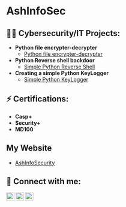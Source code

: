 <h1> AshInfoSec

<h2>👨‍💻 Cybersecurity/IT Projects:</h2>

- <b>Python file encrypter-decrypter</b>
  - [Python file encrypter-decrypter ](https://github.com/HimmyAsh/File-Encrypter-Decrypter)
- <b>Python Reverse shell backdoor</b>
  - [Simple Python Reverse Shell](https://github.com/HimmyAsh/Python-Reverse-Shell)
- <b>Creating a simple Python KeyLogger</b>
  - [Simple Python KeyLogger](https://github.com/HimmyAsh/Python-KeyLogger) </b>

<h2>⚡ Certifications:</h2>

- <b>Casp+</b>
- <b>Security+</b>
- <b>MD100</b>

<h2>My Website</h2>

- [AshInfoSecurity](ashinfosecurity.com)

<h2> 🤳 Connect with me:</h2>

[<img align="left" alt="HimmyAsh | YouTube" width="22px" src="https://cdn.jsdelivr.net/npm/simple-icons@v3/icons/youtube.svg" />][youtube]
[<img align="left" alt="HimmyAsh | Twitter" width="22px" src="https://cdn.jsdelivr.net/npm/simple-icons@v3/icons/twitter.svg" />][twitter]
[<img align="left" alt="HimmyAsh | LinkedIn" width="22px" src="https://cdn.jsdelivr.net/npm/simple-icons@v3/icons/linkedin.svg" />][linkedin]

[twitter]: https://twitter.com/himmy_ash
[youtube]: https://www.youtube.com/channel/UC_1Np1gIe5rC6z2Gc5WLrww
[linkedin]: https://linkedin.com/in/cameron-ash-b71711167

<!--
**HimmyAsh/HimmyAsh** is a ✨ _special_ ✨ repository because its `README.md` (this file) appears on your GitHub profile.

Here are some ideas to get you started:

- 🔭 I’m currently working on ...
- 🌱 I’m currently learning ...
- 👯 I’m looking to collaborate on ...
- 🤔 I’m looking for help with ...
- 💬 Ask me about ...
- 📫 How to reach me: ...
- 😄 Pronouns: ...
- ⚡ Fun fact: ...
-->
